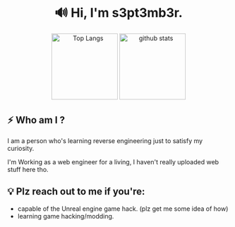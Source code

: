 <div align="center">
  
# :loud_sound: Hi, I'm s3pt3mb3r.

<p align="center"> 
  
  <img alt="Top Langs" height="150px" src="https://github-readme-stats-r3t1qeon4-s3pt3mb3r.vercel.app/api?username=s3pt3mb3r&show_icons=true&theme=dracula&count_private=true&border_color=574666" />
  <img alt="github stats" height="150px" src="https://github-readme-stats-r3t1qeon4-s3pt3mb3r.vercel.app/api/top-langs/?username=s3pt3mb3r&layout=compact&theme=dracula&border_color=574666" />
</p>
</div>

<div align="left">
  
## :zap: Who am I ?

I am a person who's learning reverse engineering just to satisfy my curiosity.

I'm Working as a web engineer for a living, I haven't really uploaded web stuff here tho.

## :bulb: Plz reach out to me if you're:
  
- capable of the Unreal engine game hack. (plz get me some idea of how)
- learning game hacking/modding.

</div>
